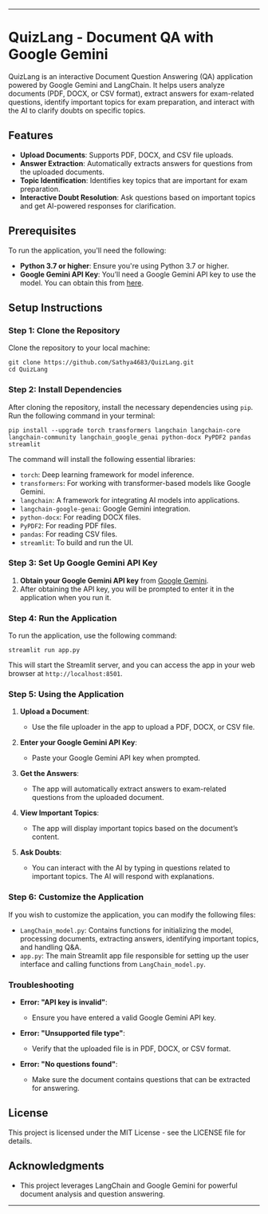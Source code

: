 

---

# QuizLang - Document QA with Google Gemini

QuizLang is an interactive Document Question Answering (QA) application powered by Google Gemini and LangChain. It helps users analyze documents (PDF, DOCX, or CSV format), extract answers for exam-related questions, identify important topics for exam preparation, and interact with the AI to clarify doubts on specific topics.

## Features

- **Upload Documents**: Supports PDF, DOCX, and CSV file uploads.
- **Answer Extraction**: Automatically extracts answers for questions from the uploaded documents.
- **Topic Identification**: Identifies key topics that are important for exam preparation.
- **Interactive Doubt Resolution**: Ask questions based on important topics and get AI-powered responses for clarification.

## Prerequisites

To run the application, you'll need the following:

- **Python 3.7 or higher**: Ensure you're using Python 3.7 or higher.
- **Google Gemini API Key**: You’ll need a Google Gemini API key to use the model. You can obtain this from [here](https://aistudio.google.com/prompts/new_chat).

## Setup Instructions

### Step 1: Clone the Repository

Clone the repository to your local machine:

```
git clone https://github.com/Sathya4683/QuizLang.git
cd QuizLang
```

### Step 2: Install Dependencies

After cloning the repository, install the necessary dependencies using `pip`. Run the following command in your terminal:

```
pip install --upgrade torch transformers langchain langchain-core langchain-community langchain_google_genai python-docx PyPDF2 pandas streamlit

```

The command will install the following essential libraries:

- `torch`: Deep learning framework for model inference.
- `transformers`: For working with transformer-based models like Google Gemini.
- `langchain`: A framework for integrating AI models into applications.
- `langchain-google-genai`: Google Gemini integration.
- `python-docx`: For reading DOCX files.
- `PyPDF2`: For reading PDF files.
- `pandas`: For reading CSV files.
- `streamlit`: To build and run the UI.

### Step 3: Set Up Google Gemini API Key

1. **Obtain your Google Gemini API key** from [Google Gemini](https://aistudio.google.com/prompts/new_chat).
2. After obtaining the API key, you will be prompted to enter it in the application when you run it.

### Step 4: Run the Application

To run the application, use the following command:

```
streamlit run app.py
```

This will start the Streamlit server, and you can access the app in your web browser at `http://localhost:8501`.

### Step 5: Using the Application

1. **Upload a Document**:
   - Use the file uploader in the app to upload a PDF, DOCX, or CSV file.

2. **Enter your Google Gemini API Key**:
   - Paste your Google Gemini API key when prompted.

3. **Get the Answers**:
   - The app will automatically extract answers to exam-related questions from the uploaded document.

4. **View Important Topics**:
   - The app will display important topics based on the document’s content.

5. **Ask Doubts**:
   - You can interact with the AI by typing in questions related to important topics. The AI will respond with explanations.

### Step 6: Customize the Application

If you wish to customize the application, you can modify the following files:

- `LangChain_model.py`: Contains functions for initializing the model, processing documents, extracting answers, identifying important topics, and handling Q&A.
- `app.py`: The main Streamlit app file responsible for setting up the user interface and calling functions from `LangChain_model.py`.

### Troubleshooting

- **Error: "API key is invalid"**:
  - Ensure you have entered a valid Google Gemini API key.

- **Error: "Unsupported file type"**:
  - Verify that the uploaded file is in PDF, DOCX, or CSV format.

- **Error: "No questions found"**:
  - Make sure the document contains questions that can be extracted for answering.

## License

This project is licensed under the MIT License - see the LICENSE file for details.

## Acknowledgments

- This project leverages LangChain and Google Gemini for powerful document analysis and question answering.

---
